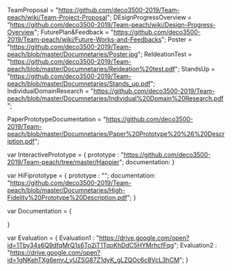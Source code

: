 TeamProposal = "https://github.com/deco3500-2019/Team-peach/wiki/Team-Project-Proposal";
DEsignProgressOverview = "https://github.com/deco3500-2019/Team-peach/wiki/Design-Progress-Overview";
FuturePlan&Feedback = "https://github.com/deco3500-2019/Team-peach/wiki/Future-Works-and-Feedbacks";
Poster = "https://github.com/deco3500-2019/Team-peach/blob/master/Documnetaries/Poster.jpg";
ReIdeationTest = "https://github.com/deco3500-2019/Team-peach/blob/master/Documnetaries/Reideation%20test.pdf";
StandsUp = "https://github.com/deco3500-2019/Team-peach/blob/master/Documnetaries/Stands_up.pdf";
IndividualDomainResearch = "https://github.com/deco3500-2019/Team-peach/blob/master/Documnetaries/Individual%20Domain%20Research.pdf";


PaperPrototypeDocumentation = "https://github.com/deco3500-2019/Team-peach/blob/master/Documnetaries/Paper%20Prototype%20%26%20Description.pdf";

var InteractivePrototype = {
    prototype : "https://github.com/deco3500-2019/Team-peach/tree/master/Happier";
    documentation: 
}

var HiFiprototype = {
    prototype : "";
    documentation: "https://github.com/deco3500-2019/Team-peach/blob/master/Documnetaries/High-Fidelity%20Prototype%20Description.pdf";
}

var Documentation = {
    

}

var Evaluation = {
    Evaluation1 : "https://drive.google.com/open?id=1Tby34s6Q9dfqMrQ1s6To2iT1TqoKhDdC5HYMrhcfFqg";
    Evaluation2 : "https://drive.google.com/open?id=1gNKehTXg6emrJ_yUZSG87Z1dyK_gLZQOc6c8VcL3hCM";
}
